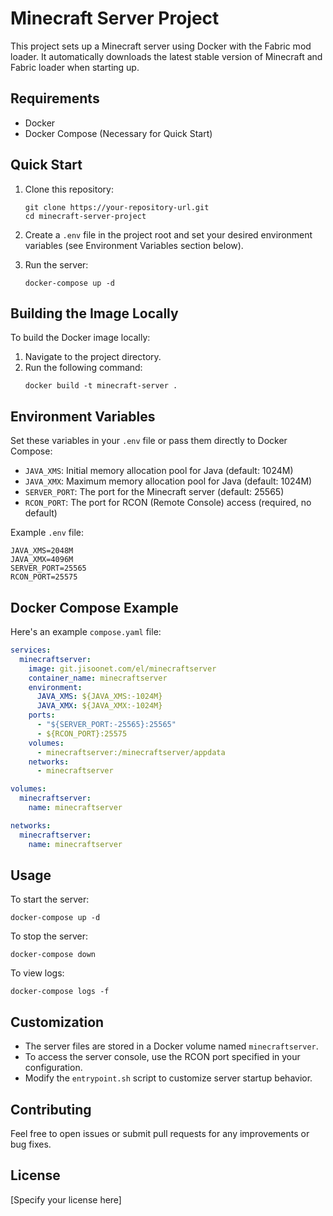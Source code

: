 # Minecraft Server Project

This project sets up a Minecraft server using Docker with the Fabric mod loader. It automatically downloads the latest stable version of Minecraft and Fabric loader when starting up.

## Requirements

- Docker
- Docker Compose (Necessary for Quick Start)

## Quick Start

1. Clone this repository:
   ```
   git clone https://your-repository-url.git
   cd minecraft-server-project
   ```

2. Create a `.env` file in the project root and set your desired environment variables (see Environment Variables section below).

3. Run the server:
   ```
   docker-compose up -d
   ```

## Building the Image Locally

To build the Docker image locally:

1. Navigate to the project directory.
2. Run the following command:
   ```
   docker build -t minecraft-server .
   ```

## Environment Variables

Set these variables in your `.env` file or pass them directly to Docker Compose:

- `JAVA_XMS`: Initial memory allocation pool for Java (default: 1024M)
- `JAVA_XMX`: Maximum memory allocation pool for Java (default: 1024M)
- `SERVER_PORT`: The port for the Minecraft server (default: 25565)
- `RCON_PORT`: The port for RCON (Remote Console) access (required, no default)

Example `.env` file:
```
JAVA_XMS=2048M
JAVA_XMX=4096M
SERVER_PORT=25565
RCON_PORT=25575
```

## Docker Compose Example

Here's an example `compose.yaml` file:

```yaml
services:
  minecraftserver:
    image: git.jisoonet.com/el/minecraftserver
    container_name: minecraftserver
    environment:
      JAVA_XMS: ${JAVA_XMS:-1024M}
      JAVA_XMX: ${JAVA_XMX:-1024M}
    ports:
      - "${SERVER_PORT:-25565}:25565"
      - ${RCON_PORT}:25575
    volumes:
      - minecraftserver:/minecraftserver/appdata
    networks:
      - minecraftserver

volumes:
  minecraftserver:
    name: minecraftserver

networks:
  minecraftserver:
    name: minecraftserver
```

## Usage

To start the server:
```
docker-compose up -d
```

To stop the server:
```
docker-compose down
```

To view logs:
```
docker-compose logs -f
```

## Customization

- The server files are stored in a Docker volume named `minecraftserver`.
- To access the server console, use the RCON port specified in your configuration.
- Modify the `entrypoint.sh` script to customize server startup behavior.

## Contributing

Feel free to open issues or submit pull requests for any improvements or bug fixes.

## License

[Specify your license here]
